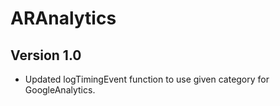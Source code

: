 # ARAnalytics

## Version 1.0

*   Updated logTimingEvent function to use given category for GoogleAnalytics.
 
